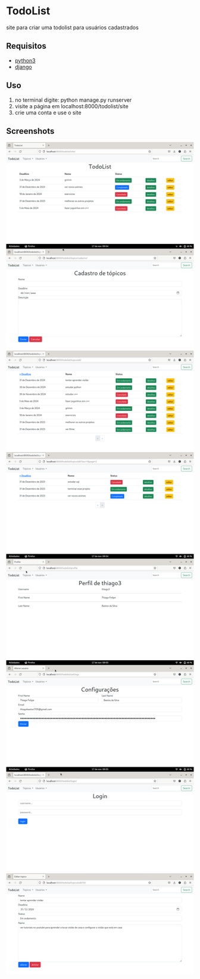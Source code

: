 # TodoList

site para criar uma todolist para usuários cadastrados


## Requisitos

- [python3](https://www.python.org/downloads/)
- [django](https://www.djangoproject.com/)

## Uso
1. no terminal digite: python manage.py runserver
2. visite a página em localhost:8000/todolist/site
3. crie uma conta e use o site

## Screenshots

![1](https://github.com/ThiagoFBastos/TodoList/blob/main/1.1.png)
![2](https://github.com/ThiagoFBastos/TodoList/blob/main/2.png)
![3](https://github.com/ThiagoFBastos/TodoList/blob/main/1.2.png)
![3](https://github.com/ThiagoFBastos/TodoList/blob/main/1.3.png)
![4](https://github.com/ThiagoFBastos/TodoList/blob/main/4.png)
![5](https://github.com/ThiagoFBastos/TodoList/blob/main/5.png)
![6](https://github.com/ThiagoFBastos/TodoList/blob/main/6.png)
![7](https://github.com/ThiagoFBastos/TodoList/blob/main/1.4.png)
